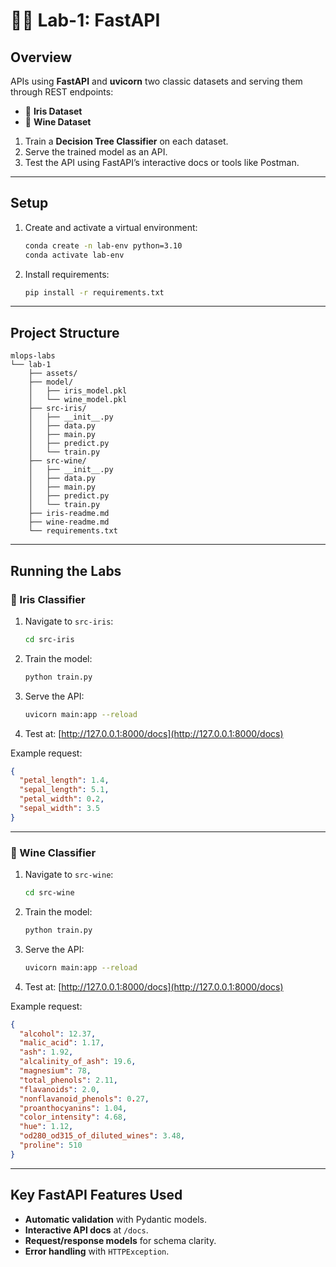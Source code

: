 # 👀🍷 Lab-1: FastAPI

## Overview

APIs using **FastAPI** and **uvicorn** two classic datasets and serving them through REST endpoints:

* 👀 **Iris Dataset**
* 🍷 **Wine Dataset**

1. Train a **Decision Tree Classifier** on each dataset.
2. Serve the trained model as an API.
3. Test the API using FastAPI’s interactive docs or tools like Postman.

---

## Setup

1. Create and activate a virtual environment:

   ```bash
   conda create -n lab-env python=3.10
   conda activate lab-env
   ```

2. Install requirements:

   ```bash
   pip install -r requirements.txt
   ```

---

## Project Structure

```
mlops-labs
└── lab-1
    ├── assets/
    ├── model/
    │   ├── iris_model.pkl
    │   └── wine_model.pkl
    ├── src-iris/
    │   ├── __init__.py
    │   ├── data.py
    │   ├── main.py
    │   ├── predict.py
    │   └── train.py
    ├── src-wine/
    │   ├── __init__.py
    │   ├── data.py
    │   ├── main.py
    │   ├── predict.py
    │   └── train.py
    ├── iris-readme.md
    ├── wine-readme.md
    └── requirements.txt
```

---

## Running the Labs

### 🌱 Iris Classifier

1. Navigate to `src-iris`:

   ```bash
   cd src-iris
   ```

2. Train the model:

   ```bash
   python train.py
   ```

3. Serve the API:

   ```bash
   uvicorn main:app --reload
   ```

4. Test at: [http://127.0.0.1:8000/docs](http://127.0.0.1:8000/docs)

Example request:

```json
{
  "petal_length": 1.4,
  "sepal_length": 5.1,
  "petal_width": 0.2,
  "sepal_width": 3.5
}
```

---

### 🍷 Wine Classifier

1. Navigate to `src-wine`:

   ```bash
   cd src-wine
   ```

2. Train the model:

   ```bash
   python train.py
   ```

3. Serve the API:

   ```bash
   uvicorn main:app --reload
   ```

4. Test at: [http://127.0.0.1:8000/docs](http://127.0.0.1:8000/docs)

Example request:

```json
{
  "alcohol": 12.37,
  "malic_acid": 1.17,
  "ash": 1.92,
  "alcalinity_of_ash": 19.6,
  "magnesium": 78,
  "total_phenols": 2.11,
  "flavanoids": 2.0,
  "nonflavanoid_phenols": 0.27,
  "proanthocyanins": 1.04,
  "color_intensity": 4.68,
  "hue": 1.12,
  "od280_od315_of_diluted_wines": 3.48,
  "proline": 510
}

```

---

## Key FastAPI Features Used

* **Automatic validation** with Pydantic models.
* **Interactive API docs** at `/docs`.
* **Request/response models** for schema clarity.
* **Error handling** with `HTTPException`.